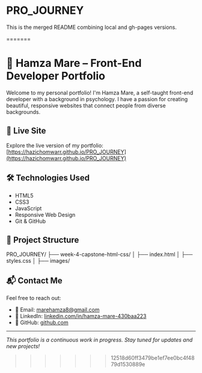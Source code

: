 # PRO_JOURNEY
This is the merged README combining local and gh-pages versions.

=======
# 🌿 Hamza Mare – Front-End Developer Portfolio

Welcome to my personal portfolio! I'm Hamza Mare, a self-taught front-end developer with a background in psychology. I have a passion for creating beautiful, responsive websites that connect people from diverse backgrounds.

## 🔗 Live Site

Explore the live version of my portfolio: [https://hazichomwarr.github.io/PRO_JOURNEY](https://hazichomwarr.github.io/PRO_JOURNEY)

## 🛠️ Technologies Used

- HTML5
- CSS3
- JavaScript
- Responsive Web Design
- Git & GitHub

## 📂 Project Structure
PRO_JOURNEY/
├── week-4-capstone-html-css/
│ ├── index.html
│ ├── styles.css
│ ├── images/

## 📬 Contact Me

Feel free to reach out:

- 📧 Email: [marehamza8@gmail.com](mailto:marehamza8@gmail.com)
- 💼 LinkedIn: [linkedin.com/in/hamza-mare-430baa223](https://www.linkedin.com/in/hamza-mare-430baa223/)
- 🐙 GitHub: [github.com](https://github.com/Hazichomwarr)

---

*This portfolio is a continuous work in progress. Stay tuned for updates and new projects!*
>>>>>>> 12518d60ff3479be1ef7ee0bc4f4879d1530889e
